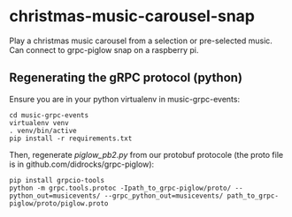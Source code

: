 # christmas-music-carousel-snap
Play a christmas music carousel from a selection or pre-selected music. Can connect to grpc-piglow snap on a raspberry pi.

## Regenerating the gRPC protocol (python)
Ensure you are in your python virtualenv in music-grpc-events:
```
cd music-grpc-events
virtualenv venv
. venv/bin/active
pip install -r requirements.txt
```

Then, regenerate *piglow_pb2.py* from our protobuf protocole (the proto file is
in github.com/didrocks/grpc-piglow):

```
pip install grpcio-tools
python -m grpc.tools.protoc -Ipath_to_grpc-piglow/proto/ --python_out=musicevents/ --grpc_python_out=musicevents/ path_to_grpc-piglow/proto/piglow.proto
```
